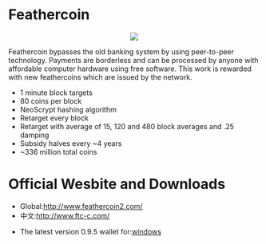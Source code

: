 <h1>Feathercoin</h1>

<p><center><img src="http://www.ftc-c.com/pack2/logo150.jpg"></center></p>
<p>Feathercoin bypasses the old banking system by using peer-to-peer technology. Payments are borderless and can be processed by anyone with affordable computer hardware using free software. This work is rewarded with new feathercoins which are issued by the network. </p>

<ul>
<li>1 minute block targets</li>
<li>80 coins per block</li>
<li>NeoScrypt hashing algorithm</li>
<li>Retarget every block</li>
<li>Retarget with average of 15, 120 and 480 block averages and .25 damping</li>
<li>Subsidy halves every ~4 years</li>
<li>~336 million total coins</li>
</ul>

<h1>Official Wesbite and Downloads</h1>
<p>
<ul>
<li>Global:<a href="http://www.feathercoin2.com/">http://www.feathercoin2.com/</a></li>
<li>中文:<a href="http://www.ftc-c.com/">http://www.ftc-c.com/</a>
</ul>
</p>

<p>
<ul>
<li>The latest version 0.9.5 wallet for:<a href="http://www.ftc-c.com/pack3/feathercoin-qt.rar/">windows</a></li>
</ul>
</p>

